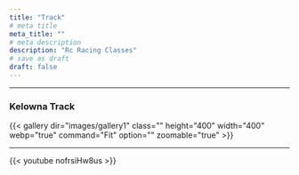 ```yaml
---
title: "Track"
# meta title
meta_title: ""
# meta description
description: "Rc Racing Classes"
# save as draft
draft: false
---
```

<hr>

### Kelowna Track

{{< gallery dir="images/gallery1" class="" height="400" width="400" webp="true" command="Fit" option="" zoomable="true" >}}

<hr>
{{< youtube nofrsiHw8us >}}


